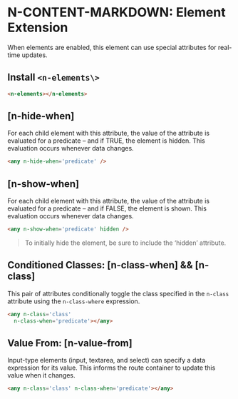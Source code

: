 # N-CONTENT-MARKDOWN: Element Extension

When elements are enabled, this element can use special attributes for real-time updates.

## Install `<n-elements\>`

```html
<n-elements></n-elements>
```

## [n-hide-when]

For each child element with this attribute, the value of the attribute is evaluated for a predicate – and if TRUE, the element is hidden. This evaluation occurs whenever data changes.

```html
<any n-hide-when='predicate' />
```

## [n-show-when]

For each child element with this attribute, the value of the attribute is evaluated for a predicate – and if FALSE, the element is shown. This evaluation occurs whenever data changes.

```html
<any n-show-when='predicate' hidden />
```

> To initially hide the element, be sure to include the ‘hidden’ attribute.

## Conditioned Classes: [n-class-when] && [n-class]

This pair of attributes conditionally toggle the class specified in the `n-class` attribute using the `n-class-where` expression.

```html
<any n-class='class' 
  n-class-when='predicate'></any>
```

## Value From: [n-value-from]

Input-type elements (input, textarea, and select) can specify a data expression for its value. This informs the route container to update this value when it changes.

```html
<any n-class='class' n-class-when='predicate'></any>
```